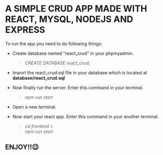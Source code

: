 # A SIMPLE CRUD APP MADE WITH REACT, MYSQL, NODEJS AND EXPRESS

To run the app you need to do following things:

- Create database named "react_crud" in your phpmyadmin.

  > _CREATE DATABASE react_crud;_

- Import the react_crud.sql file in your database which is located at **database/react_crud.sql**

- Now finally run the server. Enter this command in your terminal.

  > _npm run start_

- Open a new terminal.
- Now start your react app. Enter this command in your another terminal.
  > _cd frontend_ > \
  > _npm run start_

## ENJOY!!😉
